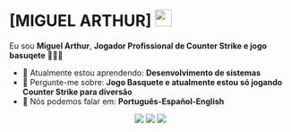 # [MIGUEL ARTHUR] <img src="https://github.com/TheDudeThatCode/TheDudeThatCode/blob/master/Assets/Mario_Hello_Big.gif" width="30px">

Eu sou <strong>Miguel Arthur</strong>, <strong>Jogador Profissional de Counter Strike e jogo basuqete</strong> 👨🏻‍💻 

- 🚀 Atualmente estou aprendendo: <strong>Desenvolvimento de sistemas</strong> 
- 💬 Pergunte-me sobre: <strong>Jogo Basquete e atualmente estou só jogando Counter Strike para diversão</strong>
- 📣 Nós podemos falar em: <strong>Português-Español-English</strong>

<div align="center">

  <a href="#" alt="Gmail">
    <img src="https://img.shields.io/badge/-Gmail-FF0000?style=flat-square&labelColor=FF0000&logo=gmail&logoColor=white&link=LINK-DO-SEU-EMAIL"/></a>

  <a href="#" alt="Linkedin">
    <img src="https://img.shields.io/badge/-Linkedin-0e76a8?style=flat-square&logo=Linkedin&logoColor=white&link=LINK-DO-SEU-LINKEDIN" /></a>

  <a href="#" alt="Instagram">
    <img src="https://img.shields.io/badge/-Instagram-DF0174?style=flat-square&labelColor=DF0174&logo=instagram&logoColor=white&link=LINK-DO-SEU-INSTAGRAM"/></a>

</div>
